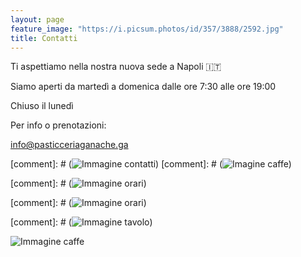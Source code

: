 ```yaml
---
layout: page
feature_image: "https://i.picsum.photos/id/357/3888/2592.jpg"
title: Contatti
---
```


Ti aspettiamo nella nostra nuova sede a Napoli 🇮🇹


Siamo aperti da martedì a domenica dalle ore 7:30 alle ore 19:00

Chiuso il lunedì

Per info o prenotazioni:

<info@pasticceriaganache.ga>

[comment]: # (![Immagine contatti](https://i.picsum.photos/id/4/5616/3744.jpg))
[comment]: # (![Imagine caffe](https://i.picsum.photos/id/63/5422/3050.jpg))

[comment]: # (![Immagine orari](https://i.picsum.photos/id/357/3888/2592.jpg))


[comment]: # (![Immagine orari](https://i.picsum.photos/id/357/3888/2592.jpg))


[comment]: # (![Immagine tavolo](https://i.picsum.photos/id/163/2000/1333.jpg))


![Immagine caffe](https://i.picsum.photos/id/63/5422/3050.jpg)
